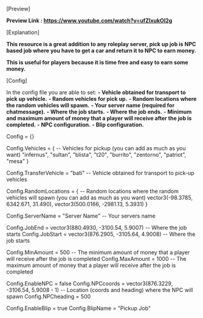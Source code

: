 [Preview]

**Preview Link : https://www.youtube.com/watch?v=ufZIxukOl2g**

[Explanation]

**This resource is a great addition to any roleplay server, pick up job is NPC based job where you have to get a car and return it to NPC to earn money.**

**This is useful for players because it is time free and easy to earn some money.**

[Config]

In the config file you are able to set:
**- Vehicle obtained for transport to pick up vehicle.**
**- Random vehicles for pick up.**
**- Random locations where the random vehicles will spawn.**
**- Your server name (required for chatmessage).**
**- Where the job starts.**
**- Where the job ends.**
**- Minimum and maximum amount of money that a player will receive after the job is completed.**
**- NPC configuration.**
**- Blip configuration.**

Config = {}

Config.Vehicles = { -- Vehicles for pickup (you can add as much as you want)
  "infernus",
  "sultan", 
  "blista",
  "t20",
  "burrito",
  "zentorno",
  "patriot",
  "mesa"
}

Config.TransferVehicle = "bati" -- Vehicle obtained for transport to pick-up vehicles

Config.RandomLocations = { -- Random locations where the random vehicles will spawn (you can add as much as you want)
  vector3(-98.3785, 6342.671, 31.490),
  vector3(500.0166, -2981.13, 5.3931)
}

Config.ServerName = "Server Name" -- Your servers name

Config.JobEnd = vector3(880.4930, -3100.54, 5.9007) -- Where the job starts
Config.JobStart = vector3(876.2905, -3105.64, 4.9008) -- Where the job starts

Config.MinAmount = 500 -- The minimum amount of money that a player will receive after the job is completed
Config.MaxAmount = 1000 -- The maximum amount of money that a player will receive after the job is completed

Config.EnableNPC = false
Config.NPCcoords = vector3(876.3229, -3106.54, 5.9008 - 1) -- Location (coords and heading) where the NPC will spawn
Config.NPCheading = 500

Config.EnableBlip = true
Config.BlipName = "Pickup Job"

